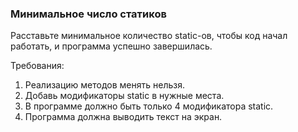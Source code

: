 
### Минимальное число статиков

Расставьте минимальное количество static-ов, чтобы код начал работать, и программа успешно завершилась.


Требования:
1.	Реализацию методов менять нельзя.
2.	Добавь модификаторы static в нужные места.
3.	В программе должно быть только 4 модификатора static.
4.	Программа должна выводить текст на экран.


